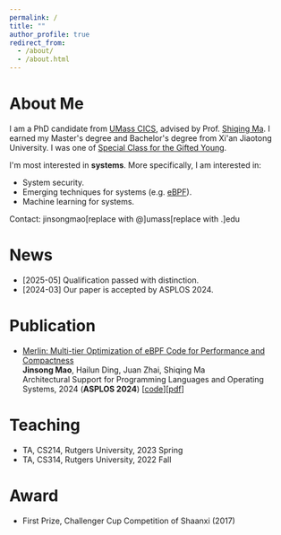 ```yaml
---
permalink: /
title: ""
author_profile: true
redirect_from: 
  - /about/
  - /about.html
---
```

About Me
======
I am a PhD candidate from [UMass CICS](https://www.cics.umass.edu/), advised by Prof. [Shiqing Ma](https://people.cs.umass.edu/~shiqingma/). I earned my Master's degree and Bachelor's degree from Xi'an Jiaotong University. I was one of [Special Class for the Gifted Young](https://en.wikipedia.org/wiki/Special_Class_for_the_Gifted_Young).

I'm most interested in <b>systems</b>. More specifically, I am interested in:
  * System security.
  * Emerging techniques for systems (e.g. [eBPF](https://ebpf.io)).
  * Machine learning for systems.

Contact:  jinsongmao[replace with @]umass[replace with .]edu

News
======
* [2025-05] Qualification passed with distinction.
* [2024-03] Our paper is accepted by ASPLOS 2024.


Publication
======


* [Merlin: Multi-tier Optimization of eBPF Code for Performance and Compactness](/files/merlin.pdf)  
**Jinsong Mao**, Hailun Ding, Juan Zhai, Shiqing Ma  
Architectural Support for Programming Languages and Operating Systems, 2024 (**ASPLOS 2024**)
[[code](https://github.com/4ar0nma0/Merlin)][[pdf](https://dl.acm.org/doi/abs/10.1145/3620666.3651387)]

Teaching
======
* TA, CS214, Rutgers University, 2023 Spring
* TA, CS314, Rutgers University, 2022 Fall

Award
======
* First Prize, Challenger Cup Competition of Shaanxi (2017)
